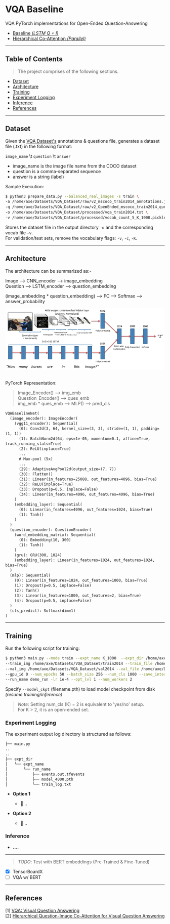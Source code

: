 # VQA Baseline
VQA PyTorch implementations for Open-Ended Question-Answering
- [Baseline <i>(LSTM Q + I)</i>](#references)
- [Hierarchical Co-Attention <i>(Parallel)</i>](#references) 


---
## Table of Contents

> The project comprises of the following sections.
- [Dataset](#dataset)
- [Architecture](#architecture)
- [Training](#training)
- [Experiment Logging](#experiment-logging)
- [Inference](#inference)
- [References](#references)

---

## Dataset

Given the <a href="https://visualqa.org/download.html">VQA Dataset's</a> 
annotations & questions file, generates a dataset file (.txt) in the following format:

`image_name` \t `question` \t `answer`

- image_name is the image file name from the COCO dataset <br>
- question is a comma-separated sequence <br>
- answer is a string (label) <br>

Sample Execution:

```bash
$ python3 prepare_data.py --balanced_real_images -s train \
-a /home/axe/Datasets/VQA_Dataset/raw/v2_mscoco_train2014_annotations.json \
-q /home/axe/Datasets/VQA_Dataset/raw/v2_OpenEnded_mscoco_train2014_questions.json \
-o /home/axe/Datasets/VQA_Dataset/processed/vqa_train2014.txt \
-v /home/axe/Datasets/VQA_Dataset/processed/vocab_count_5_K_1000.pickle -c 5 -K 1000  # vocab flags (for training set)
```

Stores the dataset file in the output directory `-o` and the corresponding vocab file `-v`. <br>
For validation/test sets, remove the vocabulary flags: `-v`, `-c`, `-K`.


---
## Architecture

The architecture can be summarized as:-

Image --> CNN_encoder --> image_embedding <br>
Question --> LSTM_encoder --> question_embedding <br>

(image_embedding * question_embedding) --> FC --> Softmax --> answer_probability

![Alt text](assets/vqa_baseline_architecture.png?raw=true "Baseline Architecture")

<br>
PyTorch Representation:

> Image_Encoder() --> img_emb       <br>
  Question_Encoder() --> ques_emb   <br>
  img_emb * ques_emb --> MLP() --> pred_cls

```
VQABaselineNet(
  (image_encoder): ImageEncoder(
    (vgg11_encoder): Sequential(
      (0): Conv2d(3, 64, kernel_size=(3, 3), stride=(1, 1), padding=(1, 1))
      (1): BatchNorm2d(64, eps=1e-05, momentum=0.1, affine=True, track_running_stats=True)
      (2): ReLU(inplace=True)
      ...                                                   
      # Max-pool (5x)
      ...
      (29): AdaptiveAvgPool2d(output_size=(7, 7))
      (30): Flatten()
      (31): Linear(in_features=25088, out_features=4096, bias=True)
      (32): ReLU(inplace=True)
      (33): Dropout(p=0.5, inplace=False)
      (34): Linear(in_features=4096, out_features=4096, bias=True)
    )
    (embedding_layer): Sequential(
      (0): Linear(in_features=4096, out_features=1024, bias=True)
      (1): Tanh()
    )
  )
  (question_encoder): QuestionEncoder(
    (word_embedding_matrix): Sequential(
      (0): Embedding(10, 300)
      (1): Tanh()
    )
    (gru): GRU(300, 1024)
    (embedding_layer): Linear(in_features=1024, out_features=1024, bias=True)
  )
  (mlp): Sequential(
    (0): Linear(in_features=1024, out_features=1000, bias=True)
    (1): Dropout(p=0.5, inplace=False)
    (2): Tanh()
    (3): Linear(in_features=1000, out_features=2, bias=True)
    (4): Dropout(p=0.5, inplace=False)
  )
  (cls_predict): Softmax(dim=1)
)

```

---

## Training

Run the following script for training:

```bash
$ python3 main.py --mode train --expt_name K_1000  --expt_dir /home/axe/Projects/VQA_baseline/results_log \
--train_img /home/axe/Datasets/VQA_Dataset/train2014 --train_file /home/axe/Datasets/VQA_Dataset/vqa_train2014.txt \
--val_img /home/axe/Datasets/VQA_Dataset/val2014 --val_file /home/axe/Datasets/VQA_Dataset/vqa_val2014.txt \
--gpu_id 0 --num_epochs 50 --batch_size 256 --num_cls 1000 --save_interval 1000 --log_interval 100 \
--run_name demo_run -lr 1e-4 --opt_lvl 1 --num_workers 2

```
Specify `--model_ckpt` (filename.pth) to load model checkpoint from disk <i>(resume training/inference)</i>

> *Note*: Setting num_cls (K) = 2 is equivalent to 'yes/no' setup. <br>
          For K > 2, it is an open-ended set.

### Experiment Logging

The experiment output log directory is structured as follows:

```
├── main.py
..
..
├── expt_dir
│   └── expt_name
│       └── run_name
│           ├── events.out.tfevents
│           ├── model_4000.pth
│           └── train_log.txt

```


- **Option 1**
    - 🍴 ..

- **Option 2**
    - 👯 ..

### Inference 

- **....**


---


> *TODO*: Test with BERT embeddings (Pre-Trained & Fine-Tuned)


- [x] TensorBoardX
- [ ] VQA w/ BERT

---

## References
[1]  [VQA: Visual Question Answering](https://arxiv.org/pdf/1505.00468) <br>
[2]  [Hierarchical Question-Image Co-Attention for Visual Question Answering](https://arxiv.org/pdf/1606.00061)
